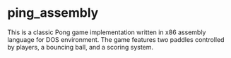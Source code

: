 # ping_assembly
This is a classic Pong game implementation written in x86 assembly language for DOS environment. The game features two paddles controlled by players, a bouncing ball, and a scoring system.
